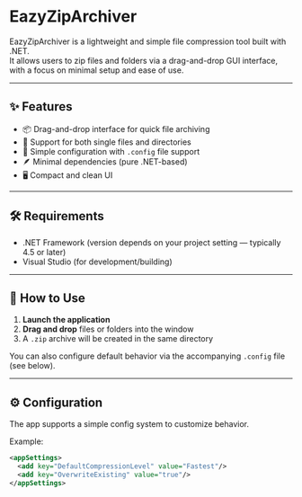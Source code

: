 # EazyZipArchiver

EazyZipArchiver is a lightweight and simple file compression tool built with .NET.  
It allows users to zip files and folders via a drag-and-drop GUI interface, with a focus on minimal setup and ease of use.

---

## ✨ Features

- 📦 Drag-and-drop interface for quick file archiving
- 📁 Support for both single files and directories
- 🔧 Simple configuration with `.config` file support
- 🪶 Minimal dependencies (pure .NET-based)
- 🖥️ Compact and clean UI

---

## 🛠 Requirements

- .NET Framework (version depends on your project setting — typically 4.5 or later)
- Visual Studio (for development/building)

---

## 🚀 How to Use

1. **Launch the application**
2. **Drag and drop** files or folders into the window
3. A `.zip` archive will be created in the same directory

You can also configure default behavior via the accompanying `.config` file (see below).

---

## ⚙ Configuration

The app supports a simple config system to customize behavior.

Example:

```xml
<appSettings>
  <add key="DefaultCompressionLevel" value="Fastest"/>
  <add key="OverwriteExisting" value="true"/>
</appSettings>
